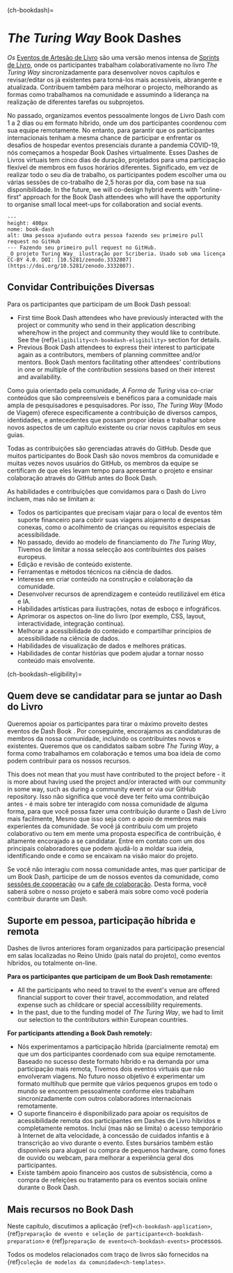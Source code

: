 (ch-bookdash)=
# _The Turing Way_ Book Dashes

_Os_ [Eventos de Artesão de Livro](https://the-turing-way.netlify.app/community-handbook/bookdash.html) são uma versão menos intensa de [Sprints de Livro](https://en.wikipedia.org/wiki/Book_sprint), onde os participantes trabalham colaborativamente no livro _The Turing Way_ sincronizadamente para desenvolver novos capítulos e revisar/editar os já existentes para torná-los mais acessíveis, abrangente e atualizada. Contribuem também para melhorar o projecto, melhorando as formas como trabalhamos na comunidade e assumindo a liderança na realização de diferentes tarefas ou subprojetos.

No passado, organizamos eventos pessoalmente longos de Livro Dash com 1 a 2 dias ou em formato híbrido, onde um dos participantes coordenou com sua equipe remotamente. No entanto, para garantir que os participantes internacionais tenham a mesma chance de participar e enfrentar os desafios de hospedar eventos presenciais durante a pandemia COVID-19, nós começamos a hospedar Book Dashes virtualmente. Esses Dashes de Livros virtuais tem cinco dias de duração, projetados para uma participação flexível de membros em fusos horários diferentes. Significado, em vez de realizar todo o seu dia de trabalho, os participantes podem escolher uma ou várias sessões de co-trabalho de 2,5 horas por dia, com base na sua disponibilidade. In the future, we will co-design hybrid events with "online-first" approach for the Book Dash attendees who will have the opportunity to organise small local meet-ups for collaboration and social events.

```{figure} ../figures/first-pull-request.png
---
height: 400px
nome: book-dash
alt: Uma pessoa ajudando outra pessoa fazendo seu primeiro pull request no GitHub
--- Fazendo seu primeiro pull request no GitHub.
_O projeto Turing Way_ ilustração por Scriberia. Usado sob uma licença CC-BY 4.0. DOI: [10.5281/zenodo.3332807](https://doi.org/10.5281/zenodo.3332807).
```

## Convidar Contribuições Diversas

Para os participantes que participam de um Book Dash pessoal:
- First time Book Dash attendees who have previously interacted with the project or community who send in their application describing where/how in the project and community they would like to contribute. See the {ref}`eligibility<ch-bookdash-eligibility>` section for details.
- Previous Book Dash attendees to express their interest to participate again as a contributors, members of planning committee and/or mentors. Book Dash mentors facilitating other attendees' contributions in one or multiple of the contribution sessions based on their interest and availability.

Como guia orientado pela comunidade, _A Forma de Turing_ visa co-criar conteúdos que são compreensíveis e benéficos para a comunidade mais ampla de pesquisadores e pesquisadores. Por isso, _The Turing Way_ (Modo de Viagem) oferece especificamente a contribuição de diversos campos, identidades, e antecedentes que possam propor ideias e trabalhar sobre novos aspectos de um capítulo existente ou criar novos capítulos em seus guias.

Todas as contribuições são gerenciadas através do GitHub. Desde que muitos participantes do Book Dash são novos membros da comunidade e muitas vezes novos usuários do GitHub, os membros da equipe se certificam de que eles levam tempo para apresentar o projeto e ensinar colaboração através do GitHub antes do Book Dash.

As habilidades e contribuições que convidamos para o Dash do Livro incluem, mas não se limitam a:

- Todos os participantes que precisam viajar para o local de eventos têm suporte financeiro para cobrir suas viagens alojamento e despesas conexas, como o acolhimento de crianças ou requisitos especiais de acessibilidade.
- No passado, devido ao modelo de financiamento do _The Turing Way_, Tivemos de limitar a nossa selecção aos contribuintes dos países europeus.
- Edição e revisão de conteúdo existente.
- Ferramentas e métodos técnicos na ciência de dados.
- Interesse em criar conteúdo na construção e colaboração da comunidade.
- Desenvolver recursos de aprendizagem e conteúdo reutilizável em ética e IA.
- Habilidades artísticas para ilustrações, notas de esboço e infográficos.
- Aprimorar os aspectos on-line do livro (por exemplo, CSS, layout, interactividade, integração contínua).
- Melhorar a acessibilidade do conteúdo e compartilhar princípios de acessibilidade na ciência de dados.
- Habilidades de visualização de dados e melhores práticas.
- Habilidades de contar histórias que podem ajudar a tornar nosso conteúdo mais envolvente.

(ch-bookdash-eligibility)=
## Quem deve se candidatar para se juntar ao Dash do Livro

Queremos apoiar os participantes para tirar o máximo proveito destes eventos de Dash Book . Por conseguinte, encorajamos as candidaturas de membros da nossa comunidade, incluindo os contribuintes novos e existentes. Queremos que os candidatos saibam sobre _The Turing Way_, a forma como trabalhamos em colaboração e temos uma boa ideia de como podem contribuir para os nossos recursos.

This does not mean that you must have contributed to the project before - it is more about having used the project and/or interacted with our community in some way, such as during a community event or via our GitHub repository. Isso não significa que você deve ter feito uma contribuição antes - é mais sobre ter interagido com nossa comunidade de alguma forma, para que você possa fazer uma contribuição durante o Dash de Livro mais facilmente, Mesmo que isso seja com o apoio de membros mais experientes da comunidade. Se você já contribuiu com um projeto colaborativo ou tem em mente uma proposta específica de contribuição, é altamente encorajado a se candidatar. Entre em contato com um dos principais colaboradores que podem ajudá-lo a moldar sua ideia, identificando onde e como se encaixam na visão maior do projeto.

Se você não interagiu com nossa comunidade antes, mas quer participar de um Book Dash, participe de um de nossos eventos da comunidade, como [sessões de cooperação](https://the-turing-way.netlify.app/community-handbook/coworking/coworking-weekly.html) ou a [cafe de colaboração](https://the-turing-way.netlify.app/community-handbook/coworking/coworking-collabcafe.html#ch-coworking-collabcafe). Desta forma, você saberá sobre o nosso projeto e saberá mais sobre como você poderia contribuir durante um Dash.

## Suporte em pessoa, participação híbrida e remota

Dashes de livros anteriores foram organizados para participação presencial em salas localizadas no Reino Unido (país natal do projeto), como eventos híbridos, ou totalmente on-line.

**Para os participantes que participam de um Book Dash remotamente:**
* All the participants who need to travel to the event's venue are offered financial support to cover their travel, accommodation, and related expense such as childcare or special accessibility requirements.
* In the past, due to the funding model of _The Turing Way_, we had to limit our selection to the contributors within European countries.

**For participants attending a Book Dash remotely:**
* Nós experimentamos a participação híbrida (parcialmente remota) em que um dos participantes coordenado com sua equipe remotamente. Baseado no sucesso deste formato híbrido e na demanda por uma participação mais remota, Tivemos dois eventos virtuais que não envolveram viagens. No futuro nosso objetivo é experimentar um formato multihub que permite que vários pequenos grupos em todo o mundo se encontrem pessoalmente conforme eles trabalham sincronizadamente com outros colaboradores internacionais remotamente.
* O suporte financeiro é disponibilizado para apoiar os requisitos de acessibilidade remota dos participantes em Dashes de Livro híbridos e completamente remotos. Inclui (mas não se limita) o acesso temporário à Internet de alta velocidade, à concessão de cuidados infantis e à transcrição ao vivo durante o evento. Estes bursários também estão disponíveis para aluguel ou compra de pequenos hardware, como fones de ouvido ou webcam, para melhorar a experiência geral dos participantes.
* Existe também apoio financeiro aos custos de subsistência, como a compra de refeições ou tratamento para os eventos sociais online durante o Book Dash.

## Mais recursos no Book Dash

Neste capítulo, discutimos a aplicação {ref}`<ch-bookdash-application>`, {ref}`preparação de evento e seleção de participante<ch-bookdash-preparation>` e {ref}`preparação de evento<ch-bookdash-events>` processos.

Todos os modelos relacionados com traço de livros são fornecidos na {ref}`coleção de modelos da comunidade<ch-templates>`.
